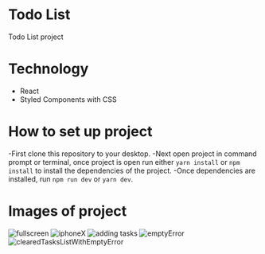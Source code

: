 # Todo List
Todo List project
# Technology
- React
- Styled Components with CSS
# How to set up project
-First clone this repository to your desktop.
-Next open project in command prompt or terminal, once project is open run either `yarn install` or `npm install` to install the dependencies of the project.
-Once dependencies are installed, run `npm run dev` or `yarn dev`.
# Images of project
![fullscreen](https://user-images.githubusercontent.com/65512131/124511859-b2d6f280-dd9c-11eb-934f-54307f9c6e35.png)
![iphoneX](https://user-images.githubusercontent.com/65512131/124511863-b36f8900-dd9c-11eb-9be2-044dcd8df472.png)
![adding tasks](https://user-images.githubusercontent.com/65512131/124512104-3ee91a00-dd9d-11eb-876d-559891224fd2.png)
![emptyError](https://user-images.githubusercontent.com/65512131/124512175-62ac6000-dd9d-11eb-8aa2-2b49642eb079.png)
![clearedTasksListWithEmptyError](https://user-images.githubusercontent.com/65512131/124512107-3f81b080-dd9d-11eb-90d1-25d177a53138.png)

